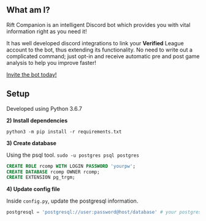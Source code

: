 ## What am I?

Rift Companion is an intelligent Discord bot which provides you with vital information right as you need it!

It has well developed discord integrations to link your **Verified** League account to the bot, thus extending its functionality. No need to write out a complicated command; just opt-in and receive automatic pre and post game analysis to help you improve faster!

[Invite the bot today!](https://discordapp.com/api/oauth2/authorize?client_id=521163284418789376&permissions=0&scope=bot)

## Setup

Developed using Python 3.6.7

**2) Install dependencies**

`python3 -m pip install -r requirements.txt`

**3) Create database**

Using the psql tool.
`sudo -u postgres psql postgres`
```sql
CREATE ROLE rcomp WITH LOGIN PASSWORD 'yourpw';
CREATE DATABASE rcomp OWNER rcomp;
CREATE EXTENSION pg_trgm;
```

**4) Update config file**

Inside `config.py`, update the postgresql information.
```py
postgresql = 'postgresql://user:password@host/database' # your postgresql info from above
```
